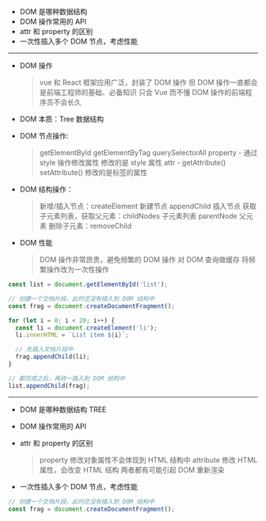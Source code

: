 - DOM 是哪种数据结构
- DOM 操作常用的 API
- attr 和 property 的区别
- 一次性插入多个 DOM 节点，考虑性能

---

- DOM 操作

  > vue 和 React 框架应用广泛，封装了 DOM 操作
  > 但 DOM 操作一直都会是前端工程师的基础、必备知识
  > 只会 Vue 而不懂 DOM 操作的前端程序员不会长久

- DOM 本质：Tree 数据结构

- DOM 节点操作:

  > getElementById getElementByTag querySelectorAll
  > property - 通过 style 操作修改属性 修改的是 style 属性
  > attr - getAttribute() setAttribute() 修改的是标签的属性

- DOM 结构操作：

  > 新增/插入节点：createElement 新建节点 appendChild 插入节点
  > 获取子元素列表，获取父元素：childNodes 子元素列表 parentNode 父元素
  > 删除子元素：removeChild

- DOM 性能
  > DOM 操作非常昂贵，避免频繁的 DOM 操作
  > 对 DOM 查询做缓存
  > 将频繁操作改为一次性操作

```js
const list = document.getElementById('list');

// 创建一个文档片段，此时还没有插入到 DOM 结构中
const frag = document.createDocumentFragment();

for (let i = 0; i < 20; i++) {
  const li = document.createElement('li');
  li.innerHTML = `List item ${i}`;

  // 先插入文档片段中
  frag.appendChild(li);
}

// 都完成之后，再统一插入到 DOM 结构中
list.appendChild(frag);
```

---

- DOM 是哪种数据结构 TREE

- DOM 操作常用的 API

- attr 和 property 的区别

  > property 修改对象属性不会体现到 HTML 结构中
  > attribute 修改 HTML 属性，会改变 HTML 结构
  > 两者都有可能引起 DOM 重新渲染

- 一次性插入多个 DOM 节点，考虑性能

```js
// 创建一个文档片段，此时还没有插入到 DOM 结构中
const frag = document.createDocumentFragment();
```
